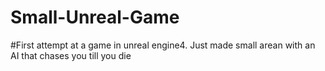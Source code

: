 # Small-Unreal-Game
#First attempt at a game in unreal engine4. Just made small arean with an AI that chases you till you die
